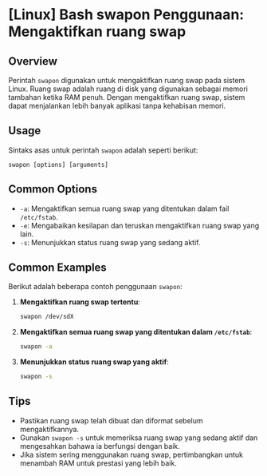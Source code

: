 # [Linux] Bash swapon Penggunaan: Mengaktifkan ruang swap

## Overview
Perintah `swapon` digunakan untuk mengaktifkan ruang swap pada sistem Linux. Ruang swap adalah ruang di disk yang digunakan sebagai memori tambahan ketika RAM penuh. Dengan mengaktifkan ruang swap, sistem dapat menjalankan lebih banyak aplikasi tanpa kehabisan memori.

## Usage
Sintaks asas untuk perintah `swapon` adalah seperti berikut:

```
swapon [options] [arguments]
```

## Common Options
- `-a`: Mengaktifkan semua ruang swap yang ditentukan dalam fail `/etc/fstab`.
- `-e`: Mengabaikan kesilapan dan teruskan mengaktifkan ruang swap yang lain.
- `-s`: Menunjukkan status ruang swap yang sedang aktif.

## Common Examples
Berikut adalah beberapa contoh penggunaan `swapon`:

1. **Mengaktifkan ruang swap tertentu**:
   ```bash
   swapon /dev/sdX
   ```

2. **Mengaktifkan semua ruang swap yang ditentukan dalam `/etc/fstab`**:
   ```bash
   swapon -a
   ```

3. **Menunjukkan status ruang swap yang aktif**:
   ```bash
   swapon -s
   ```

## Tips
- Pastikan ruang swap telah dibuat dan diformat sebelum mengaktifkannya.
- Gunakan `swapon -s` untuk memeriksa ruang swap yang sedang aktif dan mengesahkan bahawa ia berfungsi dengan baik.
- Jika sistem sering menggunakan ruang swap, pertimbangkan untuk menambah RAM untuk prestasi yang lebih baik.